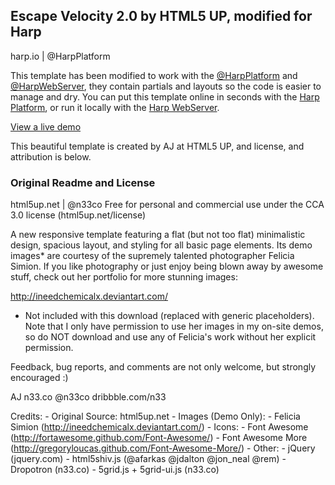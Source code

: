 ## Escape Velocity 2.0 by HTML5 UP, modified for Harp
harp.io | @HarpPlatform

This template has been modified to work with the [@HarpPlatform](http://twitter.com/HarpPlatform) and [@HarpWebServer](http://twitter.com/HarpWebServer), they contain partials and layouts so the code is easier to manage and dry. You can put this template online in seconds with the [Harp Platform](https://www.harp.io), or run it locally with the [Harp WebServer](http://harpjs.com).

[View a live demo](http://escape-velocity.harp.io) 

This beautiful template is created by AJ at HTML5 UP, and license, and attribution is below.

### Original Readme and License

html5up.net | @n33co
Free for personal and commercial use under the CCA 3.0 license (html5up.net/license)

A new responsive template featuring a flat (but not too flat) minimalistic design, spacious
layout, and styling for all basic page elements. Its demo images* are courtesy of the supremely
talented photographer Felicia Simion. If you like photography or just enjoy being blown away by
awesome stuff, check out her portfolio for more stunning images:

http://ineedchemicalx.deviantart.com/

* Not included with this download (replaced with generic placeholders). Note that I only
have permission to use her images in my on-site demos, so do NOT download and use any of
Felicia's work without her explicit permission.

Feedback, bug reports, and comments are not only welcome, but strongly encouraged :)

AJ
n33.co @n33co dribbble.com/n33

Credits:
	- Original Source: html5up.net
	- Images (Demo Only):
		- Felicia Simion (http://ineedchemicalx.deviantart.com/)
	- Icons:
		- Font Awesome (http://fortawesome.github.com/Font-Awesome/)
		- Font Awesome More (http://gregoryloucas.github.com/Font-Awesome-More/)
	- Other:
		- jQuery (jquery.com)
		- html5shiv.js (@afarkas @jdalton @jon_neal @rem)
		- Dropotron (n33.co)
		- 5grid.js + 5grid-ui.js (n33.co)